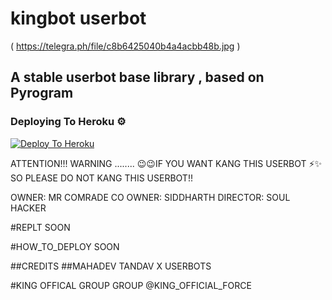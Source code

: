 # kingbot userbot
( https://telegra.ph/file/c8b6425040b4a4acbb48b.jpg )
## A stable userbot base library , based on Pyrogram


### Deploying To Heroku ⚙
[![Deploy To Heroku](https://www.herokucdn.com/deploy/button.svg)](https://heroku.com/deploy?template=https://github.com/TEAM-TANDAV-X/KING-USERBOTS)

ATTENTION!!!
              WARNING
              ........
😉😉IF YOU WANT KANG THIS USERBOT ⚡✨
SO PLEASE DO NOT KANG THIS USERBOT!!


OWNER: MR COMRADE
CO OWNER: SIDDHARTH
      DIRECTOR: SOUL HACKER



#REPLT
   SOON

#HOW_TO_DEPLOY
      SOON

##CREDITS
       ##MAHADEV TANDAV X USERBOTS

#KING OFFICAL GROUP GROUP
       @KING_OFFICIAL_FORCE



